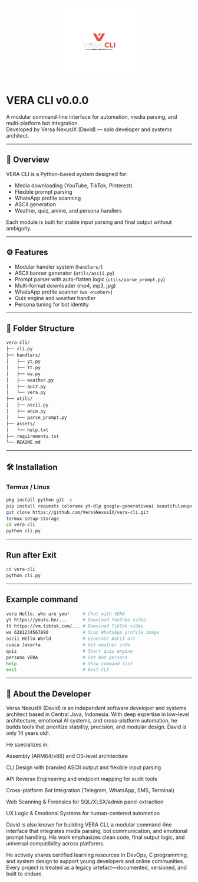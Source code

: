 <!-- Logo -->
<p align="center">
  <img src="Img/Lucid_Origin_buatkan_saya_logo_dengan_nama_VERA_CLI_dan_berika_2.png" alt="Img/Lucid_Origin_buatkan_saya_logo_dengan_nama_VERA_CLI_dan_berika_2.png" width="200"/>
</p>

# VERA CLI v0.0.0

A modular command-line interface for automation, media parsing, and multi-platform bot integration.  
Developed by Versa NexusIX (David) — solo developer and systems architect.

---

## 📌 Overview

VERA CLI is a Python-based system designed for:

- Media downloading (YouTube, TikTok, Pinterest)
- Flexible prompt parsing
- WhatsApp profile scanning
- ASCII generation
- Weather, quiz, anime, and persona handlers

Each module is built for stable input parsing and final output without ambiguity.

---

## ⚙️ Features

- Modular handler system (`handlers/`)
- ASCII banner generator (`utils/ascii.py`)
- Prompt parser with auto-flatten logic (`utils/parse_prompt.py`)
- Multi-format downloader (mp4, mp3, jpg)
- WhatsApp profile scanner (`wa <number>`)
- Quiz engine and weather handler
- Persona tuning for bot identity

---

## 📁 Folder Structure

```bash
vera-cli/
├── cli.py
├── handlers/
│   ├── yt.py
│   ├── tt.py
│   ├── wa.py
│   ├── weather.py
│   ├── quiz.py
│   └── vera.py
├── utils/
│   ├── ascii.py
│   ├── anim.py
│   └── parse_prompt.py
├── assets/
│   └── help.txt
├── requirements.txt
└── README.md
```

---

## 🛠️ Installation

### Termux / Linux

```bash
pkg install python git -y
pip install requests colorama yt-dlp google-generativeai beautifulsoup4 pillow pyfiglet selenium
git clone https://github.com/VersaNexusIX/vera-cli.git
termux-setup-storage
cd vera-cli
python cli.py
```

---
## Run after Exit
```bash
cd vera-cli
python cli.py
```

---
## Example command
```bash
vera Hello, who are you?     # Chat with VERA
yt https://youtu.be/...      # Download YouTube video
tt https://vm.tiktok.com/... # Download TikTok video
wa 6281234567890             # Scan WhatsApp profile image
ascii Hello World            # Generate ASCII art
cuaca Jakarta                # Get weather info
quiz                         # Start quiz engine
persona VERA                 # Set bot persona
help                         # Show command list
exit                         # Exit CLI
```

---

## 👤 About the Developer

Versa NexusIX (David) is an independent software developer and systems architect based in Central Java, Indonesia. With deep expertise in low-level architecture, emotional AI systems, and cross-platform automation, he builds tools that prioritize stability, precision, and modular design.
David is only 14 years old!. 

He specializes in:

Assembly (ARM64/x86) and OS-level architecture

CLI Design with branded ASCII output and flexible input parsing

API Reverse Engineering and endpoint mapping for audit tools

Cross-platform Bot Integration (Telegram, WhatsApp, SMS, Terminal)

Web Scanning & Forensics for SQL/XLSX/admin panel extraction

UX Logic & Emotional Systems for human-centered automation

David is also known for building VERA CLI, a modular command-line interface that integrates media parsing, bot communication, and emotional prompt handling. His work emphasizes clean code, final output logic, and universal compatibility across platforms.

He actively shares certified learning resources in DevOps, C programming, and system design to support young developers and online communities. Every project is treated as a legacy artefact—documented, versioned, and built to endure.
